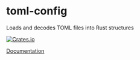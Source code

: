 # toml-config
Loads and decodes TOML files into Rust structures

[![Crates.io](https://img.shields.io/crates/v/toml-config.svg)](https://crates.io/crates/toml-config)

[Documentation](https://bfil.github.io/toml-config)
